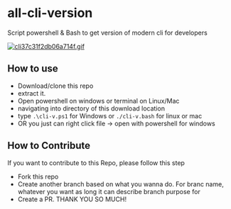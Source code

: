 # all-cli-version
Script powershell & Bash to get version of modern cli for developers

[![cli37c31f2db06a714f.gif](https://s3.gifyu.com/images/cli37c31f2db06a714f.gif)](https://gifyu.com/image/kfZ4)

## How to use
- Download/clone this repo
- extract it. 
- Open powershell on windows or terminal on Linux/Mac
- navigating into directory of this download location
- type `.\cli-v.ps1` for Windows or `./cli-v.bash` for linux or mac
- OR you just can right click file -> open with powershell for windows

## How to Contribute
If you want to contribute to this Repo, please follow this step
- Fork this repo
- Create another branch based on what you wanna do. For branc name, whatever you want as long it can describe branch purpose for
- Create a PR.
THANK YOU SO MUCH!
